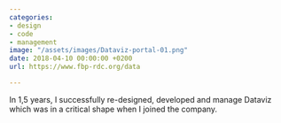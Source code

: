 ```yaml
---
categories:
- design
- code
- management
image: "/assets/images/Dataviz-portal-01.png"
date: 2018-04-10 00:00:00 +0200
url: https://www.fbp-rdc.org/data

---
```

In 1,5 years, I successfully re-designed, developed and manage Dataviz which was in a critical shape when I joined the company.